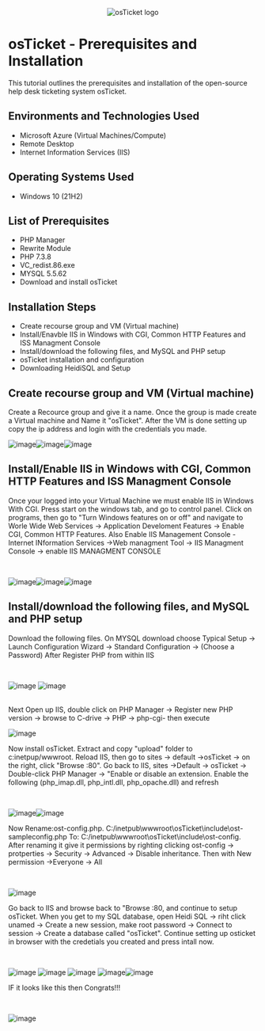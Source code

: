 <p align="center">
<img src="https://i.imgur.com/Clzj7Xs.png" alt="osTicket logo"/>
</p>

<h1>osTicket - Prerequisites and Installation</h1>
This tutorial outlines the prerequisites and installation of the open-source help desk ticketing system osTicket.<br />





<h2>Environments and Technologies Used</h2>

- Microsoft Azure (Virtual Machines/Compute)
- Remote Desktop
- Internet Information Services (IIS)

<h2>Operating Systems Used </h2>

- Windows 10</b> (21H2)

<h2>List of Prerequisites</h2>


-  PHP Manager 
-  Rewrite Module
-  PHP 7.3.8
-  VC_redist.86.exe
-  MYSQL 5.5.62
- Download and install osTicket 




<h2>Installation Steps</h2>

-  Create recourse group and VM (Virtual machine)
-  Install/Enavble IIS in Windows with CGI, Common HTTP Features and ISS Managment Console
-  Install/download the following files, and MySQL and PHP setup
-  osTicket installation and configuration
-  Downloading HeidiSQL and Setup

<p>
  
</p>
<p>

<h2>Create recourse group and VM (Virtual machine)</h2>

Create a Recource group and give it a name.  Once the group is made create a Virtual machine and Name it "osTicket".  After the VM is done setting up copy the ip address and login with the credentials you made.  

<p>

![image](https://github.com/AtomSteve/osticket-prereqs/assets/147112183/546313d4-d9f1-4542-9118-eab41441ca9d)![image](https://github.com/AtomSteve/osticket-prereqs/assets/147112183/c2dd0f70-3c69-48eb-bf24-9d509d70e89a)![image](https://github.com/AtomSteve/osticket-prereqs/assets/147112183/f8bdf351-07e9-4233-9e6b-80632366ac2b)



  
</p>
<p>

  <h2>Install/Enable IIS in Windows with CGI, Common HTTP Features and ISS Managment Console</h2>
  
Once your logged into your Virtual Machine we must enable IIS in Windows With CGI.  Press start on the windows tab, and go to control panel.  Click on programs, then go to "Turn Windows features on or off" and navigate to Worle Wide Web Services -> Application Develoment Features -> Enable CGI, Common HTTP Features.  Also Enable IIS Management Console - Internet INformation Services ->Web managment Tool -> IIS Managment Console -> enable IIS MANAGMENT CONSOLE
</p>
<br />

![image](https://github.com/AtomSteve/osticket-prereqs/assets/147112183/7eeb5cfb-6ac6-419e-bbb2-05b32863520e)![image](https://github.com/AtomSteve/osticket-prereqs/assets/147112183/4730b958-c668-4d97-98f1-a3b025c366ad)![image](https://github.com/AtomSteve/osticket-prereqs/assets/147112183/c3bb14fc-c4d4-4bd3-8b5a-59cfbc73e336)




<p>



</p>
<p>
<h2>Install/download the following files, and MySQL and PHP setup</h2>
  
Download the following files.  On MYSQL download choose Typical Setup -> Launch Configuration Wizard -> Standard Configuration -> (Choose a Password)
After Register PHP from within IIS
</p>
<br />


<p>

![image](https://github.com/AtomSteve/osticket-prereqs/assets/147112183/24362059-3597-4264-86aa-e1ccc61fba63)
![image](https://github.com/AtomSteve/osticket-prereqs/assets/147112183/6dba7c20-fd79-4c49-a61d-b31462c8d6b9)

</p>
<br />
Next Open up IIS, double click on PHP Manager -> Register new PHP version -> browse to C-drive -> PHP -> php-cgi- then execute

<p>


![image](https://github.com/AtomSteve/osticket-prereqs/assets/147112183/51f27ae8-d5d3-450e-872e-07a18aea36aa)








</p>
<p>
Now install osTicket.  Extract and copy "upload" folder to c:inetpup/wwwroot.  
  Reload IIS, then go to sites -> default ->osTicket -> on the right, click "Browse :80".  Go back to IIS, sites ->Default -> osTicket -> Double-click PHP Manager -> "Enable or disable an extension.  Enable the following (php_imap.dll, php_intl.dll, php_opache.dll) and refresh                                                                                                                                                                                                                                                                                     
  
  
</p>
<br />

</p>

![image](https://github.com/AtomSteve/osticket-prereqs/assets/147112183/cbbb5b04-acfa-4b88-8c8f-41bd887944ec)![image](https://github.com/AtomSteve/osticket-prereqs/assets/147112183/12d35f36-86e9-4d3a-8381-69e396ec704b)




</p>
<p>
Now Rename:ost-config.php.  C:/inetpub\wwwroot\osTicket\include\ost-sampleconfig.php To:  C:/inetpub\wwwroot\osTicket\include\ost-config.  After renaming it give it permissions by righting clicking ost-config -> protperties -> Security -> Advanced -> Disable inheritance.  Then with New permission ->Everyone -> All

</p>
<br />

</p>

![image](https://github.com/AtomSteve/osticket-prereqs/assets/147112183/9b182de8-ed1d-4ff4-893e-d28ba1400fe5)


</p>
<p>

Go back to IIS and browse back to "Browse :80, and continue to setup osTicket.  When you get to my SQL database, open Heidi SQL -> riht click unamed -> Create a new session, make root password -> Connect to session -> Create a database called "osTicket".  Continue setting up osticket in browser with the credetials you created and press intall now. 

</p>
<br />

</p>

![image](https://github.com/AtomSteve/osticket-prereqs/assets/147112183/55e6b867-f95e-46e0-83ec-54035e17a375) ![image](https://github.com/AtomSteve/osticket-prereqs/assets/147112183/b990a3e1-ad91-4946-a1a8-142ceb7143af)
 ![image](https://github.com/AtomSteve/osticket-prereqs/assets/147112183/d0dedb3c-fc61-4a82-8ef8-49b5101669c1) ![image](https://github.com/AtomSteve/osticket-prereqs/assets/147112183/742850e9-3e29-438c-bdbc-18abfb2f66e2)![image](https://github.com/AtomSteve/osticket-prereqs/assets/147112183/5d3dd8f9-28d1-4a87-977c-3dc6289c82d4)

</p>
<p>

IF it looks like this then Congrats!!! 

</p>
<br />

</p>

![image](https://github.com/AtomSteve/osticket-prereqs/assets/147112183/5267d272-f991-4ecf-a70e-503689aa30a0)


